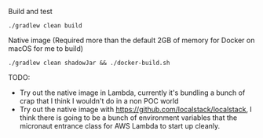Build and test
```shell
./gradlew clean build
```

Native image (Required more than the default 2GB of memory for Docker on macOS for me to build)
```shell
./gradlew clean shadowJar && ./docker-build.sh
```

TODO:
- Try out the native image in Lambda, currently it's bundling a bunch of crap that I think I wouldn't do in a non POC world
- Try out the native image with https://github.com/localstack/localstack, I think there is going to be a bunch of environment variables that the micronaut entrance class for AWS Lambda to start up cleanly.
